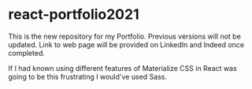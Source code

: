 # react-portfolio2021

This is the new repository for my Portfolio. Previous versions will not be updated. Link to web page will be provided on LinkedIn and Indeed once completed.

If I had known using different features of Materialize CSS in React was going to be this frustrating I would've used Sass.